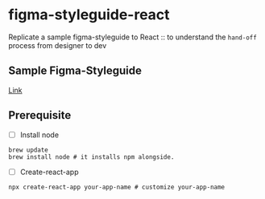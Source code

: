 # figma-styleguide-react
Replicate a sample figma-styleguide to React :: to understand the `hand-off` process from designer to dev


## Sample Figma-Styleguide
[Link](https://www.figmafinder.com/free-figma-styleguide)

## Prerequisite
- [ ] Install node
```shell script
brew update
brew install node # it installs npm alongside.
```

- [ ] Create-react-app 
```shell script
npx create-react-app your-app-name # customize your-app-name
```
